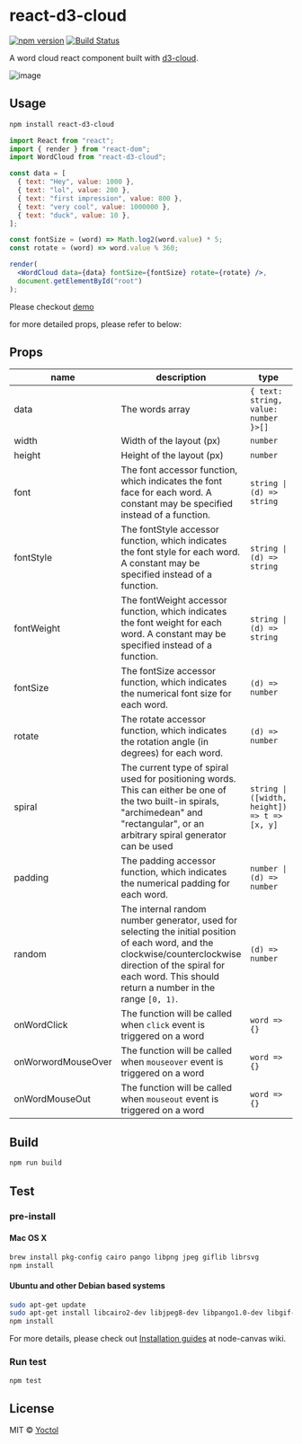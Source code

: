 # react-d3-cloud

[![npm version](https://badge.fury.io/js/react-d3-cloud.svg)](https://badge.fury.io/js/react-d3-cloud)
[![Build Status](https://github.com/Yoctol/react-d3-cloud/workflows/CI/badge.svg?branch=master)](https://github.com/Yoctol/react-d3-cloud/actions?query=branch%3Amaster)

A word cloud react component built with [d3-cloud](https://github.com/jasondavies/d3-cloud).

![image](https://cloud.githubusercontent.com/assets/6868283/20619528/fa83334c-b32f-11e6-81dd-6fe4fa6c52d9.png)

## Usage

```sh
npm install react-d3-cloud
```

```jsx
import React from "react";
import { render } from "react-dom";
import WordCloud from "react-d3-cloud";

const data = [
  { text: "Hey", value: 1000 },
  { text: "lol", value: 200 },
  { text: "first impression", value: 800 },
  { text: "very cool", value: 1000000 },
  { text: "duck", value: 10 },
];

const fontSize = (word) => Math.log2(word.value) * 5;
const rotate = (word) => word.value % 360;

render(
  <WordCloud data={data} fontSize={fontSize} rotate={rotate} />,
  document.getElementById("root")
);
```

Please checkout [demo](https://yoctol.github.com/react-d3-cloud)

for more detailed props, please refer to below:

## Props

| name               | description                                                                                                                                                                                                              | type                                         | required | default                                  |
| ------------------ | ------------------------------------------------------------------------------------------------------------------------------------------------------------------------------------------------------------------------ | -------------------------------------------- | -------- | ---------------------------------------- |
| data               | The words array                                                                                                                                                                                                          | `{ text: string, value: number }>[]`         | ✓        |
| width              | Width of the layout (px)                                                                                                                                                                                                 | `number`                                     |          | `700`                                    |
| height             | Height of the layout (px)                                                                                                                                                                                                | `number`                                     |          | `600`                                    |
| font               | The font accessor function, which indicates the font face for each word. A constant may be specified instead of a function.                                                                                              | `string \| (d) => string`                    |          | `serif`                                  |
| fontStyle          | The fontStyle accessor function, which indicates the font style for each word. A constant may be specified instead of a function.                                                                                        | `string \| (d) => string`                    |          | `'normal'`                               |
| fontWeight         | The fontWeight accessor function, which indicates the font weight for each word. A constant may be specified instead of a function.                                                                                      | `string \| (d) => string`                    |          | `'normal'`                               |
| fontSize           | The fontSize accessor function, which indicates the numerical font size for each word.                                                                                                                                   | `(d) => number`                              |          | `(d) => Math.sqrt(d.value)`              |
| rotate             | The rotate accessor function, which indicates the rotation angle (in degrees) for each word.                                                                                                                             | `(d) => number`                              |          | `() => (~~(Math.random() * 6) - 3) * 30` |
| spiral             | The current type of spiral used for positioning words. This can either be one of the two built-in spirals, "archimedean" and "rectangular", or an arbitrary spiral generator can be used                                 | `string \| ([width, height]) => t => [x, y]` |          | `'archimedean'`                          |
| padding            | The padding accessor function, which indicates the numerical padding for each word.                                                                                                                                      | `number \| (d) => number`                    |          | `1`                                      |
| random             | The internal random number generator, used for selecting the initial position of each word, and the clockwise/counterclockwise direction of the spiral for each word. This should return a number in the range `[0, 1)`. | `(d) => number`                              |          | `Math.random`                            |
| onWordClick        | The function will be called when `click` event is triggered on a word                                                                                                                                                    | `word => {}`                                 |          | null                                     |
| onWorwordMouseOver | The function will be called when `mouseover` event is triggered on a word                                                                                                                                                | `word => {}`                                 |          | null                                     |
| onWordMouseOut     | The function will be called when `mouseout` event is triggered on a word                                                                                                                                                 | `word => {}`                                 |          | null                                     |

## Build

```sh
npm run build
```

## Test

### pre-install

#### Mac OS X

```sh
brew install pkg-config cairo pango libpng jpeg giflib librsvg
npm install
```

#### Ubuntu and other Debian based systems

```sh
sudo apt-get update
sudo apt-get install libcairo2-dev libjpeg8-dev libpango1.0-dev libgif-dev build-essential g++
npm install
```

For more details, please check out [Installation guides](https://github.com/Automattic/node-canvas/wiki) at node-canvas wiki.

### Run test

```sh
npm test
```

## License

MIT © [Yoctol](https://github.com/Yoctol/react-d3-cloud)
